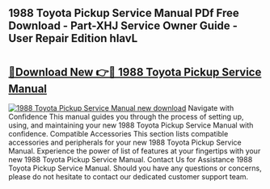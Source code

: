 ## 1988 Toyota Pickup Service Manual PDf Free Download - Part-XHJ Service Owner Guide - User Repair Edition hIavL

# <h2><a href="http://bc14682.oget.top/?id=1988+Toyota+Pickup+Service+Manual">🔗Download New 👉🔴 1988 Toyota Pickup Service Manual</a></h2>

[![1988 Toyota Pickup Service Manual new download](https://i.imgur.com/5g1atiW.png)](http://bc14682.oget.top/?id=1988+Toyota+Pickup+Service+Manual)
Navigate with Confidence This manual guides you through the process of setting up, using, and maintaining your new 1988 Toyota Pickup Service Manual with confidence. Compatible Accessories This section lists compatible accessories and peripherals for your new 1988 Toyota Pickup Service Manual. Experience the power of list of features at your fingertips with your new 1988 Toyota Pickup Service Manual. Contact Us for Assistance 1988 Toyota Pickup Service Manual. Should you have any questions or concerns, please do not hesitate to contact our dedicated customer support team.
